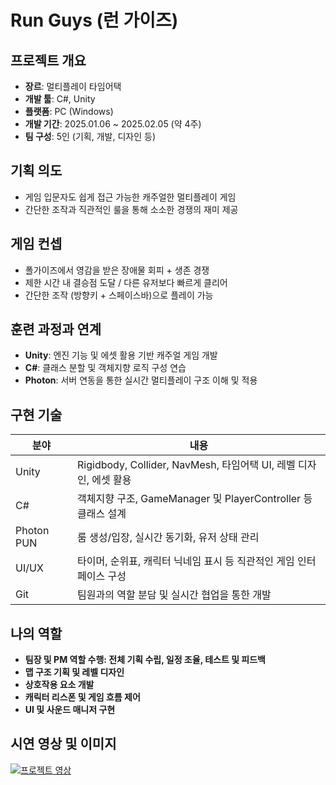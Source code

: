#  Run Guys (런 가이즈)

##  프로젝트 개요
- **장르**: 멀티플레이 타임어택
- **개발 툴**: C#, Unity
- **플랫폼**: PC (Windows)
- **개발 기간**: 2025.01.06 ~ 2025.02.05 (약 4주)
- **팀 구성**: 5인 (기획, 개발, 디자인 등)

##  기획 의도
- 게임 입문자도 쉽게 접근 가능한 캐주얼한 멀티플레이 게임
- 간단한 조작과 직관적인 룰을 통해 소소한 경쟁의 재미 제공

##  게임 컨셉
- 폴가이즈에서 영감을 받은 장애물 회피 + 생존 경쟁
- 제한 시간 내 결승점 도달 / 다른 유저보다 빠르게 클리어
- 간단한 조작 (방향키 + 스페이스바)으로 플레이 가능

##  훈련 과정과 연계
- **Unity**: 엔진 기능 및 에셋 활용 기반 캐주얼 게임 개발
- **C#**: 클래스 분할 및 객체지향 로직 구성 연습
- **Photon**: 서버 연동을 통한 실시간 멀티플레이 구조 이해 및 적용

##  구현 기술
| 분야       | 내용                                                                 |
|------------|----------------------------------------------------------------------|
| Unity      | Rigidbody, Collider, NavMesh, 타임어택 UI, 레벨 디자인, 에셋 활용         |
| C#         | 객체지향 구조, GameManager 및 PlayerController 등 클래스 설계           |
| Photon PUN | 룸 생성/입장, 실시간 동기화, 유저 상태 관리                           |
| UI/UX      | 타이머, 순위표, 캐릭터 닉네임 표시 등 직관적인 게임 인터페이스 구성     |
| Git        | 팀원과의 역할 분담 및 실시간 협업을 통한 개발                           |

##  나의 역할

- **팀장 및 PM 역할 수행: 전체 기획 수립, 일정 조율, 테스트 및 피드백**
- **맵 구조 기획 및 레벨 디자인**
- **상호작용 요소 개발**
- **캐릭터 리스폰 및 게임 흐름 제어**
- **UI 및 사운드 매니저 구현**
  
##  시연 영상 및 이미지
[![프로젝트 영상](https://img.youtube.com/vi/EG7tzD8qE_M/0.jpg)](https://www.youtube.com/watch?v=EG7tzD8qE_M)  


